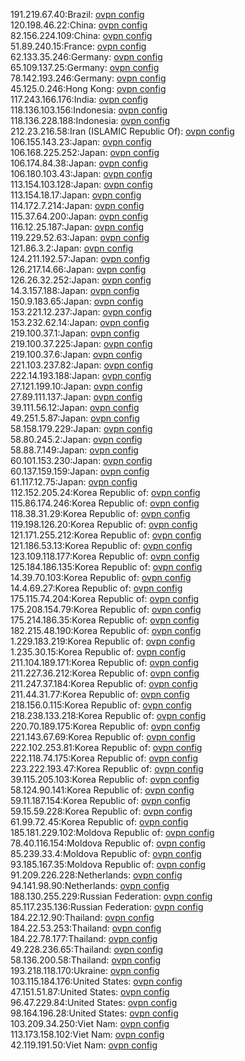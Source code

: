 191.219.67.40:Brazil: [ovpn config](vpn/191_219_67_40.ovpn)  
120.198.46.22:China: [ovpn config](vpn/120_198_46_22.ovpn)  
82.156.224.109:China: [ovpn config](vpn/82_156_224_109.ovpn)  
51.89.240.15:France: [ovpn config](vpn/51_89_240_15.ovpn)  
62.133.35.246:Germany: [ovpn config](vpn/62_133_35_246.ovpn)  
65.109.137.25:Germany: [ovpn config](vpn/65_109_137_25.ovpn)  
78.142.193.246:Germany: [ovpn config](vpn/78_142_193_246.ovpn)  
45.125.0.246:Hong Kong: [ovpn config](vpn/45_125_0_246.ovpn)  
117.243.166.176:India: [ovpn config](vpn/117_243_166_176.ovpn)  
118.136.103.156:Indonesia: [ovpn config](vpn/118_136_103_156.ovpn)  
118.136.228.188:Indonesia: [ovpn config](vpn/118_136_228_188.ovpn)  
212.23.216.58:Iran (ISLAMIC Republic Of): [ovpn config](vpn/212_23_216_58.ovpn)  
106.155.143.23:Japan: [ovpn config](vpn/106_155_143_23.ovpn)  
106.168.225.252:Japan: [ovpn config](vpn/106_168_225_252.ovpn)  
106.174.84.38:Japan: [ovpn config](vpn/106_174_84_38.ovpn)  
106.180.103.43:Japan: [ovpn config](vpn/106_180_103_43.ovpn)  
113.154.103.128:Japan: [ovpn config](vpn/113_154_103_128.ovpn)  
113.154.18.17:Japan: [ovpn config](vpn/113_154_18_17.ovpn)  
114.172.7.214:Japan: [ovpn config](vpn/114_172_7_214.ovpn)  
115.37.64.200:Japan: [ovpn config](vpn/115_37_64_200.ovpn)  
116.12.25.187:Japan: [ovpn config](vpn/116_12_25_187.ovpn)  
119.229.52.63:Japan: [ovpn config](vpn/119_229_52_63.ovpn)  
121.86.3.2:Japan: [ovpn config](vpn/121_86_3_2.ovpn)  
124.211.192.57:Japan: [ovpn config](vpn/124_211_192_57.ovpn)  
126.217.14.66:Japan: [ovpn config](vpn/126_217_14_66.ovpn)  
126.26.32.252:Japan: [ovpn config](vpn/126_26_32_252.ovpn)  
14.3.157.188:Japan: [ovpn config](vpn/14_3_157_188.ovpn)  
150.9.183.65:Japan: [ovpn config](vpn/150_9_183_65.ovpn)  
153.221.12.237:Japan: [ovpn config](vpn/153_221_12_237.ovpn)  
153.232.62.14:Japan: [ovpn config](vpn/153_232_62_14.ovpn)  
219.100.37.1:Japan: [ovpn config](vpn/219_100_37_1.ovpn)  
219.100.37.225:Japan: [ovpn config](vpn/219_100_37_225.ovpn)  
219.100.37.6:Japan: [ovpn config](vpn/219_100_37_6.ovpn)  
221.103.237.82:Japan: [ovpn config](vpn/221_103_237_82.ovpn)  
222.14.193.188:Japan: [ovpn config](vpn/222_14_193_188.ovpn)  
27.121.199.10:Japan: [ovpn config](vpn/27_121_199_10.ovpn)  
27.89.111.137:Japan: [ovpn config](vpn/27_89_111_137.ovpn)  
39.111.56.12:Japan: [ovpn config](vpn/39_111_56_12.ovpn)  
49.251.5.87:Japan: [ovpn config](vpn/49_251_5_87.ovpn)  
58.158.179.229:Japan: [ovpn config](vpn/58_158_179_229.ovpn)  
58.80.245.2:Japan: [ovpn config](vpn/58_80_245_2.ovpn)  
58.88.7.149:Japan: [ovpn config](vpn/58_88_7_149.ovpn)  
60.101.153.230:Japan: [ovpn config](vpn/60_101_153_230.ovpn)  
60.137.159.159:Japan: [ovpn config](vpn/60_137_159_159.ovpn)  
61.117.12.75:Japan: [ovpn config](vpn/61_117_12_75.ovpn)  
112.152.205.24:Korea Republic of: [ovpn config](vpn/112_152_205_24.ovpn)  
115.86.174.246:Korea Republic of: [ovpn config](vpn/115_86_174_246.ovpn)  
118.38.31.29:Korea Republic of: [ovpn config](vpn/118_38_31_29.ovpn)  
119.198.126.20:Korea Republic of: [ovpn config](vpn/119_198_126_20.ovpn)  
121.171.255.212:Korea Republic of: [ovpn config](vpn/121_171_255_212.ovpn)  
121.186.53.13:Korea Republic of: [ovpn config](vpn/121_186_53_13.ovpn)  
123.109.118.177:Korea Republic of: [ovpn config](vpn/123_109_118_177.ovpn)  
125.184.186.135:Korea Republic of: [ovpn config](vpn/125_184_186_135.ovpn)  
14.39.70.103:Korea Republic of: [ovpn config](vpn/14_39_70_103.ovpn)  
14.4.69.27:Korea Republic of: [ovpn config](vpn/14_4_69_27.ovpn)  
175.115.74.204:Korea Republic of: [ovpn config](vpn/175_115_74_204.ovpn)  
175.208.154.79:Korea Republic of: [ovpn config](vpn/175_208_154_79.ovpn)  
175.214.186.35:Korea Republic of: [ovpn config](vpn/175_214_186_35.ovpn)  
182.215.48.190:Korea Republic of: [ovpn config](vpn/182_215_48_190.ovpn)  
1.229.183.219:Korea Republic of: [ovpn config](vpn/1_229_183_219.ovpn)  
1.235.30.15:Korea Republic of: [ovpn config](vpn/1_235_30_15.ovpn)  
211.104.189.171:Korea Republic of: [ovpn config](vpn/211_104_189_171.ovpn)  
211.227.36.212:Korea Republic of: [ovpn config](vpn/211_227_36_212.ovpn)  
211.247.37.184:Korea Republic of: [ovpn config](vpn/211_247_37_184.ovpn)  
211.44.31.77:Korea Republic of: [ovpn config](vpn/211_44_31_77.ovpn)  
218.156.0.115:Korea Republic of: [ovpn config](vpn/218_156_0_115.ovpn)  
218.238.133.218:Korea Republic of: [ovpn config](vpn/218_238_133_218.ovpn)  
220.70.189.175:Korea Republic of: [ovpn config](vpn/220_70_189_175.ovpn)  
221.143.67.69:Korea Republic of: [ovpn config](vpn/221_143_67_69.ovpn)  
222.102.253.81:Korea Republic of: [ovpn config](vpn/222_102_253_81.ovpn)  
222.118.74.175:Korea Republic of: [ovpn config](vpn/222_118_74_175.ovpn)  
223.222.193.47:Korea Republic of: [ovpn config](vpn/223_222_193_47.ovpn)  
39.115.205.103:Korea Republic of: [ovpn config](vpn/39_115_205_103.ovpn)  
58.124.90.141:Korea Republic of: [ovpn config](vpn/58_124_90_141.ovpn)  
59.11.187.154:Korea Republic of: [ovpn config](vpn/59_11_187_154.ovpn)  
59.15.59.228:Korea Republic of: [ovpn config](vpn/59_15_59_228.ovpn)  
61.99.72.45:Korea Republic of: [ovpn config](vpn/61_99_72_45.ovpn)  
185.181.229.102:Moldova Republic of: [ovpn config](vpn/185_181_229_102.ovpn)  
78.40.116.154:Moldova Republic of: [ovpn config](vpn/78_40_116_154.ovpn)  
85.239.33.4:Moldova Republic of: [ovpn config](vpn/85_239_33_4.ovpn)  
93.185.167.35:Moldova Republic of: [ovpn config](vpn/93_185_167_35.ovpn)  
91.209.226.228:Netherlands: [ovpn config](vpn/91_209_226_228.ovpn)  
94.141.98.90:Netherlands: [ovpn config](vpn/94_141_98_90.ovpn)  
188.130.255.229:Russian Federation: [ovpn config](vpn/188_130_255_229.ovpn)  
85.117.235.136:Russian Federation: [ovpn config](vpn/85_117_235_136.ovpn)  
184.22.12.90:Thailand: [ovpn config](vpn/184_22_12_90.ovpn)  
184.22.53.253:Thailand: [ovpn config](vpn/184_22_53_253.ovpn)  
184.22.78.177:Thailand: [ovpn config](vpn/184_22_78_177.ovpn)  
49.228.236.65:Thailand: [ovpn config](vpn/49_228_236_65.ovpn)  
58.136.200.58:Thailand: [ovpn config](vpn/58_136_200_58.ovpn)  
193.218.118.170:Ukraine: [ovpn config](vpn/193_218_118_170.ovpn)  
103.115.184.176:United States: [ovpn config](vpn/103_115_184_176.ovpn)  
47.151.51.87:United States: [ovpn config](vpn/47_151_51_87.ovpn)  
96.47.229.84:United States: [ovpn config](vpn/96_47_229_84.ovpn)  
98.164.196.28:United States: [ovpn config](vpn/98_164_196_28.ovpn)  
103.209.34.250:Viet Nam: [ovpn config](vpn/103_209_34_250.ovpn)  
113.173.158.102:Viet Nam: [ovpn config](vpn/113_173_158_102.ovpn)  
42.119.191.50:Viet Nam: [ovpn config](vpn/42_119_191_50.ovpn)  
